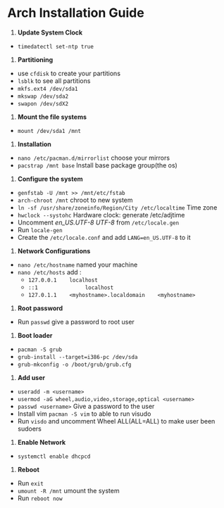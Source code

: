 **Arch Installation Guide**
==

1. **Update System Clock**
  - `timedatectl set-ntp true`
1. **Partitioning**
  - use `cfdisk` to create your partitions
  - `lsblk` to see all partitions
  - `mkfs.ext4 /dev/sda1`
  - `mkswap /dev/sda2`
  - `swapon /dev/sdX2`
1. **Mount the file systems**
  - `mount /dev/sda1 /mnt`
1. **Installation**
  - `nano /etc/pacman.d/mirrorlist` choose your mirrors
  - `pacstrap /mnt base`  Install base package group(the os)
1. **Configure the system**
  - `genfstab -U /mnt >> /mnt/etc/fstab`
  - `arch-chroot /mnt`  chroot to new system
  - `ln -sf /usr/share/zoneinfo/Region/City /etc/localtime` Time zone
  - `hwclock --systohc` Hardware clock: generate /etc/adjtime
  - Uncomment *en_US.UTF-8 UTF-8*  from `/etc/locale.gen`
  - Run `locale-gen`
  - Create the `/etc/locale.conf` and add `LANG=en_US.UTF-8` to it
1. **Network Configurations**
  - `nano /etc/hostname` named your machine
  - `nano /etc/hosts` add :
    - `127.0.0.1    localhost`
	- `::1               localhost`
	- `127.0.1.1    <myhostname>.localdomain    <myhostname>`
1. **Root password**
  - Run `passwd` give a password to root user
1. **Boot loader**
  - `pacman -S grub`
  - `grub-install --target=i386-pc /dev/sda`
  - `grub-mkconfig -o /boot/grub/grub.cfg`
1. **Add user**
  - `useradd -m <username>`
  - `usermod -aG wheel,audio,video,storage,optical <username>`
  - `passwd <username>`  Give a password to the user
  - Install vim `pacman -S vim` to able to run visudo
  - Run `visdo` and uncomment Wheel ALL(ALL=ALL) to make user been sudoers
1. **Enable Network**
  - `systemctl enable dhcpcd`
1. **Reboot**
  - Run `exit`
  - `umount -R /mnt`  umount the system
  - Run `reboot now`
  
